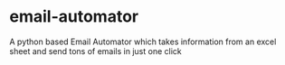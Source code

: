 # email-automator
A python based Email Automator which takes information from an excel sheet and send tons of emails in just one click
